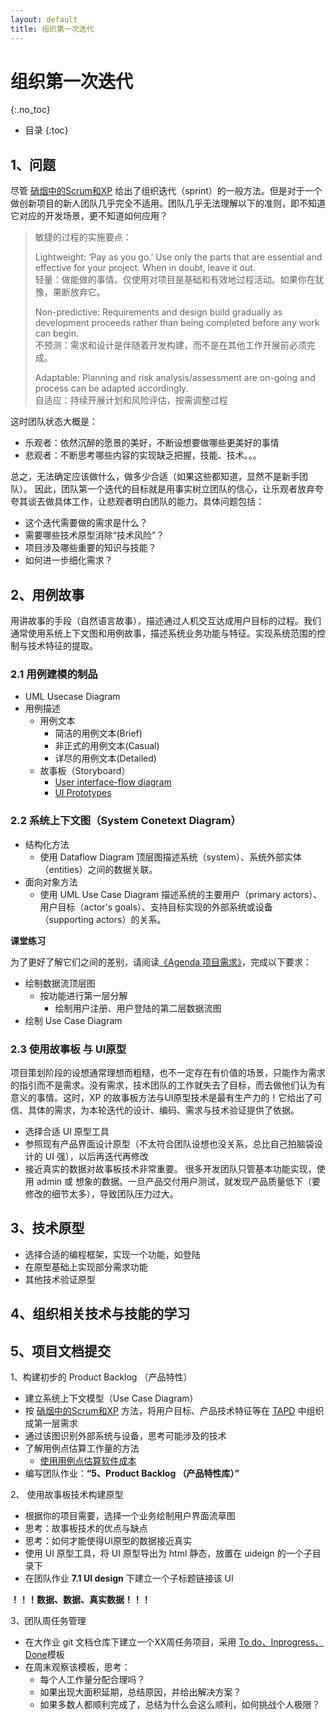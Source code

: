 ```yaml
---
layout: default
title: 组织第一次迭代
---
```


# 组织第一次迭代
{:.no_toc}

* 目录
{:toc}

## 1、问题

尽管 [硝烟中的Scrum和XP](http://www.infoq.com/cn/minibooks/scrum-xp-from-the-trenches) 给出了组织迭代（sprint）的一般方法。但是对于一个做创新项目的新人团队几乎完全不适用。团队几乎无法理解以下的准则，即不知道它对应的开发场景，更不知道如何应用？

> 敏捷的过程的实施要点：
>
> Lightweight: ‘Pay as you go.’ Use only the parts that are essential and effective for your project. When in doubt, leave it out.  
> 轻量：做能做的事情。仅使用对项目是基础和有效地过程活动。如果你在犹豫，果断放弃它。  
>
> Non-predictive: Requirements and design build gradually as development proceeds rather than being completed before any work can begin.  
> 不预测：需求和设计是伴随着开发构建，而不是在其他工作开展前必须完成。
>
> Adaptable: Planning and risk analysis/assessment are on-going and process can be adapted accordingly.  
> 自适应：持续开展计划和风险评估，按需调整过程

这时团队状态大概是：

- 乐观者：依然沉醉的愿景的美好，不断设想要做哪些更美好的事情
- 悲观者：不断思考哪些内容的实现缺乏把握，技能、技术。。。

总之，无法确定应该做什么，做多少合适（如果这些都知道，显然不是新手团队）。 因此，团队第一个迭代的目标就是用事实树立团队的信心，让乐观者放弃夸夸其谈去做具体工作，让悲观者明白团队的能力。具体问题包括：

* 这个迭代需要做的需求是什么？
* 需要哪些技术原型消除“技术风险”？
* 项目涉及哪些重要的知识与技能？
* 如何进一步细化需求？

## 2、用例故事
 
用讲故事的手段（自然语言故事），描述通过人机交互达成用户目标的过程。我们通常使用系统上下文图和用例故事，描述系统业务功能与特征。实现系统范围的控制与技术特征的提取。

### 2.1 用例建模的制品

* UML Usecase Diagram
* 用例描述
    - 用例文本
        - 简洁的用例文本(Brief)
        - 非正式的用例文本(Casual)
        - 详尽的用例文本(Detailed)
    - 故事板（Storyboard）
        - [User interface-flow diagram](http://agilemodeling.com/artifacts/uiFlowDiagram.htm)
        - [UI Prototypes](http://agilemodeling.com/artifacts/uiPrototype.htm)

### 2.2 系统上下文图（System Conetext Diagram）

* 结构化方法
    - 使用 Dataflow Diagram 顶层图描述系统（system）、系统外部实体（entities）之间的数据关联。
* 面向对象方法
    - 使用 UML Use Case Diagram 描述系统的主要用户（primary actors）、用户目标（actor's goals）、支持目标实现的外部系统或设备（supporting actors）的关系。

**课堂练习**

为了更好了解它们之间的差别，请阅读[《Agenda 项目需求》](material/agenda.pdf)，完成以下要求：

* 绘制数据流顶层图
    - 按功能进行第一层分解
        - 绘制用户注册、用户登陆的第二层数据流图
* 绘制 Use Case Diagram 

### 2.3 使用故事板 与 UI原型

项目策划阶段的设想通常理想而粗糙，也不一定存在有价值的场景，只能作为需求的指引而不是需求。没有需求，技术团队的工作就失去了目标，而去做他们认为有意义的事情。这时，XP 的故事板方法与UI原型技术是最有生产力的！它给出了可信、具体的需求，为本轮迭代的设计、编码、需求与技术验证提供了依据。

* 选择合适 UI 原型工具
* 参照现有产品界面设计原型（不太符合团队设想也没关系，总比自己拍脑袋设计的 UI 强），以后再迭代再修改
* 接近真实的数据对故事板技术非常重要。 很多开发团队只管基本功能实现，使用 admin 或 想象的数据。一旦产品交付用户测试，就发现产品质量低下（要修改的细节太多），导致团队压力过大。

## 3、技术原型

* 选择合适的编程框架，实现一个功能，如登陆
* 在原型基础上实现部分需求功能
* 其他技术验证原型

## 4、组织相关技术与技能的学习


## 5、项目文档提交

1、构建初步的 Product Backlog （产品特性）

* 建立系统上下文模型（Use Case Diagram）
* 按 [硝烟中的Scrum和XP](http://www.infoq.com/cn/minibooks/scrum-xp-from-the-trenches) 方法，将用户目标、产品技术特征等在 [TAPD](https://www.tapd.cn/) 中组织成第一层需求
* 通过该图识别外部系统与设备，思考可能涉及的技术
* 了解用例点估算工作量的方法
    - [使用用例点估算软件成本](https://www.ibm.com/developerworks/cn/rational/edge/09/mar09/collaris_dekker/index.html)
* 编写团队作业：**“5、Product Backlog （产品特性库）”**


2、 使用故事板技术构建原型

* 根据你的项目需要，选择一个业务绘制用户界面流草图
* 思考：故事板技术的优点与缺点
* 思考：如何才能使得UI原型的数据接近真实
* 使用 UI 原型工具，将 UI 原型导出为 html 静态，放置在 uideign 的一个子目录下
* 在团队作业 **7.1 UI design** 下建立一个子标题链接该 UI

**！！！数据、数据、真实数据！！！**

3、团队周任务管理

* 在大作业 git 文档仓库下建立一个XX周任务项目，采用 [To do、Inprogress、Done](https://github.com/sysu-sasd-project/dashboard/projects/1)模板
* 在周末观察该模板，思考：
    - 每个人工作量分配合理吗？
    - 如果出现大面积延期，总结原因，并给出解决方案？
    - 如果多数人都顺利完成了，总结为什么会这么顺利，如何挑战个人极限？ 






